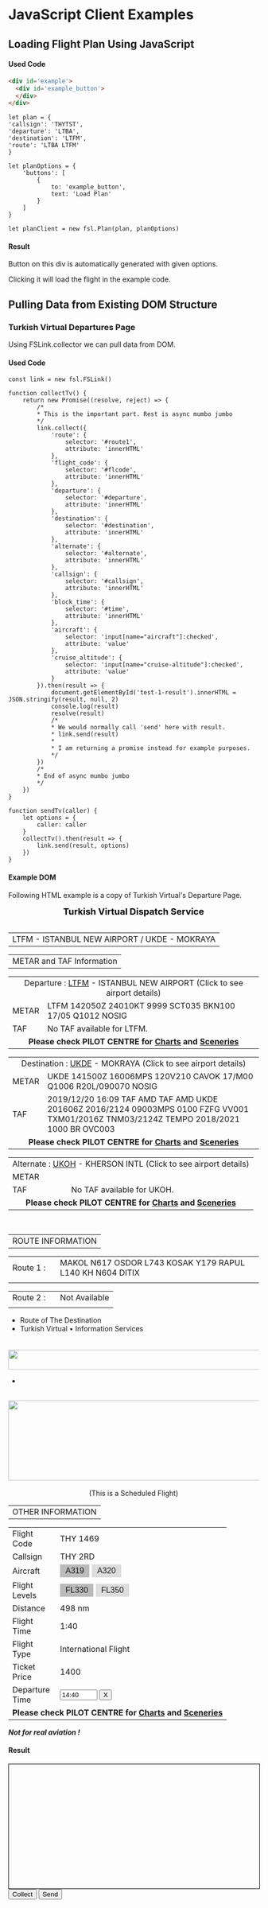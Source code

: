 <script src='../../js/main.js' type='text/javascript'></script>

# JavaScript Client Examples
## Loading Flight Plan Using JavaScript
#### Used Code

```HTML
<div id='example'>
  <div id='example_button'>
  </div>
</div>
```

```
let plan = {
'callsign': 'THYTST',
'departure': 'LTBA',
'destination': 'LTFM',
'route': 'LTBA LTFM'
}

let planOptions = {
	'buttons': [
		{
			to: 'example_button',
			text: 'Load Plan'
		}
	]
}

let planClient = new fsl.Plan(plan, planOptions)
```

#### Result

<div id='example'>
  <div id='example_button'>
  </div>
</div>

Button on this div is automatically generated with given options.

Clicking it will load the flight in the example code.

<script>
  let plan = {
    'callsign': 'THYTST',
    'departure': 'LTBA',
    'destination': 'LTFM',
    'route': 'LTBA LTFM'
  }

  let planOptions = {
    'buttons': [
      {
        to: 'example_button',
        text: 'Load Plan'
      }
    ]
  }

  let planClient = new fsl.Plan(plan, planOptions)
  // planClient.send()
</script>



## Pulling Data from Existing DOM Structure
### Turkish Virtual Departures Page

Using FSLink.collector we can pull data from DOM.

#### Used Code
```
const link = new fsl.FSLink()

function collectTv() {
	return new Promise((resolve, reject) => {
		/*
		* This is the important part. Rest is async mumbo jumbo
		*/
		link.collect({
			'route': {
				selector: '#route1',
				attribute: 'innerHTML'
			},
			'flight_code': {
				selector: '#flcode',
				attribute: 'innerHTML'
			},
			'departure': {
				selector: '#departure',
				attribute: 'innerHTML'
			},
			'destination': {
				selector: '#destination',
				attribute: 'innerHTML'
			},
			'alternate': {
				selector: '#alternate',
				attribute: 'innerHTML'
			},
			'callsign': {
				selector: '#callsign',
				attribute: 'innerHTML'
			},
			'block_time': {
				selector: '#time',
				attribute: 'innerHTML'
			},
			'aircraft': {
				selector: 'input[name="aircraft"]:checked',
				attribute: 'value'
			},
			'cruise_altitude': {
				selector: 'input[name="cruise-altitude"]:checked',
				attribute: 'value'
			}
		}).then(result => {
			document.getElementById('test-1-result').innerHTML = JSON.stringify(result, null, 2)
			console.log(result)
			resolve(result)
			/*
			* We would normally call 'send' here with result.
			* link.send(result)
			*
			* I am returning a promise instead for example purposes.
			*/
		})
		/*
		* End of async mumbo jumbo
		*/
	})
}

function sendTv(caller) {
	let options = {
		caller: caller
	}
	collectTv().then(result => {
		link.send(result, options)
	})
}
```

#### Example DOM
Following HTML example is a copy of Turkish Virtual's Departure Page. 

<table class="grid" align="center" 

<center><b><label id="tanitim" style="color:Black; font-size:large" visible=true><center>Turkish Virtual Dispatch Service</center></label></b></center>
</table>



<table class="grid">
<tr class="foot">
<td colspan="3" class="alnc bdrr clrr fntb" id="caption">
LTFM - ISTANBUL NEW AIRPORT / UKDE - MOKRAYA
</td>
</tr>
</table>

<table class="grid" >
<tr class="alnc clrr fntb" id="mettaf"><td>METAR and TAF Information</td></tr>
</table>


<table class="grid">
<tr class="capt bdrs"><td colspan="2"><center>Departure : <a id='departure' href="https://www.turkishvirtual.com/airports.asp?code=LTFM">LTFM</a> - ISTANBUL NEW AIRPORT (Click to see airport details)</center></td></tr>
<tr class="seq1"><td class="alnr fntb clrr bckg">METAR</td><td><div id="metar1">LTFM 142050Z 24010KT 9999 SCT035 BKN100 17/05 Q1012 NOSIG</div></td></tr>
<tr class="seq1"><td class="alnr fntb clrr bckg">TAF</td><td><div id="taf1">No TAF available for LTFM.</div></td></tr>
<tr class="foot"><td class="clrg" colspan="2"><center><b>Please check PILOT CENTRE for <a class="link" href="https://www.turkishvirtual.com/charts.asp">Charts</a> and <a class="link" href="https://www.turkishvirtual.com/scenerys.asp">Sceneries</a><br/></b></center></td></tr>
</table>

<table class="grid">
<tr class="capt bdrs"><td colspan="2"><center>Destination : <a id='destination' href="https://www.turkishvirtual.com/airports.asp?code=UKDE">UKDE</a> - MOKRAYA (Click to see airport details)</center></td></tr>
<tr class="seq1"><td class="alnr fntb clrr bckg w64">METAR</td><td><div id="metar2">UKDE 141500Z 16006MPS 120V210 CAVOK 17/M00 Q1006 R20L/090070 NOSIG</div></td></tr>
<tr class="seq1"><td class="alnr fntb clrr bckg">TAF</td><td><div id="taf2">2019/12/20 16:09
TAF 
      AMD TAF 
      AMD UKDE 201606Z 2016/2124 09003MPS 0100 FZFG VV001 TXM01/2016Z TNM03/2124Z 
      TEMPO 2018/2021 1000 BR OVC003
</div></td></tr>
<tr class="foot"><td class="clrg" colspan="2"><center><b>Please check PILOT CENTRE for <a class="link" href="https://www.turkishvirtual.com/charts.asp">Charts</a> and <a class="link" href="http://www.turkishvirtual.com/scenerys.asp">Sceneries</a><br/></b></center></td></tr>
</table>

<table class="grid">
<tr class="capt bdrs"><td colspan="2"><center>Alternate : <a id="alternate" href="https://www.turkishvirtual.com/airports.asp?code=UKOH">UKOH</a> - KHERSON INTL (Click to see airport details)</center></td></tr>
<tr class="seq1"><td class="alnr fntb clrr bckg">METAR</td><td><div id="metar3"></div></td></tr>
<tr class="seq1"><td class="alnr fntb clrr bckg">TAF</td><td><div id="taf3">No TAF available for UKOH.</div></td></tr>
<tr class="foot"><td class="clrg" colspan="2"><center><b>Please check PILOT CENTRE for <a class="link" href="https://www.turkishvirtual.com/charts.asp">Charts</a> and <a class="link" href="https://www.turkishvirtual.com/scenerys.asp">Sceneries</a><br/></b></center></td></tr>
</table>

<br>

<table class="grid" >
<tr class="alnc clrr fntb" id="mettaf"><td>ROUTE INFORMATION</td></tr>
</table>

<table class="grid" >
<tr class="seq1"><td class="alnr fntb clrr bckg" width="80">Route 1 :</td><td><div id="route1">MAKOL N617 OSDOR L743 KOSAK Y179 RAPUL L140 KH N604 DITIX</div></td></tr>
<tr class="foot"><td class="clrg" colspan="2"><center><b></b></center></td></tr>
</table>
<table class="grid" style="table-layout:fixed; width:620px">
<tr class="seq1"><td class="alnr fntb clrr bckg" width="80">Route 2 :</td><td style="word-break:break-all"><div id="route2">Not Available</div></td></tr>
<tr class="foot"><td class="clrg" colspan="2"><center><b></b></center></td></tr>
</table>

<div class='tab'><ul><li class='current'><a class="t"><span>Route of The Destination</span></a></li><li><span class='remark'>Turkish Virtual &bull; Information Services</span></li></ul></div>

<table class="grid">
<tr><td style="padding:0px;">
</td></tr>
</table>

<a>
<img src="https://turkishvirtual.com/img/Turkish_a.png" width="620" height="40"></img>
</a>
<div class='tab'><ul><li><span class='remark'> </span></li></ul></div>
</br>


<center><img src="https://turkishvirtual.com/img/schflight.jpg" width="620" height="161"></img></center><br>
<center>(This is a Scheduled Flight)</center>


<table class="grid" >
<tr class="alnc clrr fntb" id="othinf"><td>OTHER INFORMATION</td></tr>
</table>

<table class="grid">
<tr class="seq1"><td class="alnr fntb clrr bckg" width="80">Flight Code</td><td><div id="flcode">THY 1469</div></td></tr>
<tr class="seq1"><td class="alnr fntb clrr bckg">Callsign</td><td><div id="callsign">THY 2RD</div></td></tr>
<tr class="seq1"><td class="alnr fntb clrr bckg">Aircraft</td><td><div id="acs">
<div class="radio-toolbar">
	<input type="radio" id="aircraft_a319" name="aircraft" value="A319" checked>
	<label for="aircraft_a319">A319</label>
	<input type="radio" id="aircraft_a320" name="aircraft" value="A320">
	<label for="aircraft_a320">A320</label>
</div>

</div></td></tr>
<tr class="seq1"><td class="alnr fntb clrr bckg" width="80">Flight Levels</td><td><div id="flvls">
<div class="radio-toolbar">
	<input type="radio" id="fl_1" name="cruise-altitude" value="33000" checked>
	<label for="fl_1">FL330</label>
	<input type="radio" id="fl_2" name="cruise-altitude" value="35000">
	<label for="fl_2">FL350</label>
</div>
</div></td></tr>
<tr class="seq1"><td class="alnr fntb clrr bckg">Distance</td><td><div id="distance">498 nm</div></td></tr>
<tr class="seq1"><td class="alnr fntb clrr bckg">Flight Time</td><td><div id="time">1:40</div></td></tr>
<tr class="seq1"><td class="alnr fntb clrr bckg">Flight Type</td><td><div id="fty">International Flight</div></td></tr>
<tr class="seq1"><td class="alnr fntb clrr bckg">Ticket Price</td><td><div id="fty">1400</div></td></tr>

<tr class="seq1"><td class="alnr fntb clrr bckg">Departure Time</td>
<td>
	<div id="fty">
		<datalist id="quick_times">
			<option value="14:40" title="Schedule Time">
			<option value="16:00">
			<option value="16:30">
		</datalist>
		<input style="max-width: 75px;" onblur="formatTime(this)" list='quick_times' type="text" id="departure_time" value="14:40" pattern="(0[0-9]|1[0-9]|2[0-3]):[0-5][0-9]" placeholder="HH:MM" maxlength=5>
			<button onclick="document.getElementById('departure_time').value = ''" title="Clear">X</button>
	</div>
</td></tr>

<tr class="foot"><td class="clrg" colspan="2"><center><b>Please check PILOT CENTRE for <a class="link" href="https://www.turkishvirtual.com/charts.asp">Charts</a> and <a class="link" href="https://www.turkishvirtual.com/scenerys.asp">Sceneries</a><br/></b></center></td></tr>
</table>


<div class="notes">
<b><i>Not for real aviation !</i></b>
</div>
		
</p>
</td>

<!--
ADDED
id field for: departure, destination, alternate
new field: departure_time
radio select for: aircraft, flight-level (cruise-altitude)
--->
<style>
	.radio-toolbar input[type="radio"] {
		display: none;
	}

	.radio-toolbar label {
		display: inline-block;
		background-color: #ddd;
		padding: 4px 11px;
		font-family: Arial;
		font-size: 16px;
		cursor: pointer;
	}

	.radio-toolbar input[type="radio"]:checked+label {
		background-color: #bbb;
	}
</style>

#### Result
<div style='border: 1px solid black; min-height: 250px; min-width:100%; white-space: pre;' id='test-1-result'></div>
<button class="btn btn-green" onClick='collectTv()'>Collect</button>
<button class="btn btn-green" onClick='sendTv(this)'>Send</button>

<script>
	function formatTime(input) {
		if (input.value.length == 0) {
			return
		}
		if (!input.value.includes(':')) {
			input.value = input.value.slice(0,2) + ':' + input.value.slice(2, 4)
		}
		let spt = input.value.split(':')
		let h = spt[0].replace(/\D/g,'').slice(0,2).padStart(2, '0')
		let m = spt[1].replace(/\D/g,'').slice(0,2).padStart(2, '0')
		h = (h > 23) ? 23 : h
		h = (h < 0) ? 0 : h
		m = (m > 59) ? 59 : m
		m = (m < 0) ? 0 : m
		input.value = h + ':' + m
	}
</script>

<script>
const link = new fsl.Utility()

function collectTv() {
	return new Promise((resolve, reject) => {
		/*
		* This is the important part. Rest is async mumbo jumbo
		*/
		link.collect({
			'route': {
				selector: '#route1',
				attribute: 'innerHTML'
			},
			'flight_code': {
				selector: '#flcode',
				attribute: 'innerHTML'
			},
			'departure': {
				selector: '#departure',
				attribute: 'innerHTML'
			},
			'destination': {
				selector: '#destination',
				attribute: 'innerHTML'
			},
			'alternate': {
				selector: '#alternate',
				attribute: 'innerHTML'
			},
			'callsign': {
				selector: '#callsign',
				attribute: 'innerHTML'
			},
			'block_time': {
				selector: '#time',
				attribute: 'innerHTML'
			},
			'aircraft': {
				selector: 'input[name="aircraft"]:checked',
				attribute: 'value'
			},
			'cruise_altitude': {
				selector: 'input[name="cruise-altitude"]:checked',
				attribute: 'value'
			},
			'departure_time': {
				selector: '#departure_time',
				attribute: 'value'
			}
		}).then(result => {
			document.getElementById('test-1-result').innerHTML = JSON.stringify(result, null, 2)
			console.log(result)
			resolve(result)
			/*
			* We would normally call 'send' here with result.
			* link.send(result)
			*
			* I am returning a promise instead for example purposes.
			*/
		})
		/*
		* End of async mumbo jumbo
		*/
	})
}

function sendTv(caller) {
	let options = {
		caller: caller
	}
	collectTv().then(result => {
		link.send(result, options)
	})
}
</script>